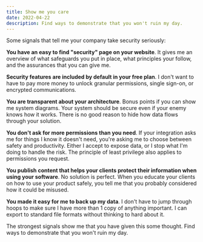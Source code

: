 ```yaml
---
title: Show me you care
date: 2022-04-22
description: Find ways to demonstrate that you won't ruin my day.
---
```


Some signals that tell me your company take security seriously:

**You have an easy to find "security" page on your website**. It gives me an overview of what safeguards you put in place, what principles your follow, and the assurances that you can give me.

**Security features are included by default in your free plan**. I don't want to have to pay more money to unlock granular permissions, single sign-on, or encrypted communications.

**You are transparent about your architecture**. Bonus points if you can show me system diagrams. Your system should be secure even if your enemy knows how it works. There is no good reason to hide how data flows through your solution.

**You don't ask for more permissions than you need**. If your integration asks me for things I know it doesn't need, you're asking me to choose between safety and productivity. Either I accept to expose data, or I stop what I'm doing to handle the risk. The principle of least privilege also applies to permissions you request.

**You publish content that helps your clients protect their information when using your software**. No solution is perfect. When you educate your clients on how to use your product safely, you tell me that you probably considered how it could be misused.

**You made it easy for me to back up my data**. I don't have to jump through hoops to make sure I have more than 1 copy of anything important. I can export to standard file formats without thinking to hard about it.

The strongest signals show me that you have given this some thought. Find ways to demonstrate that you won't ruin my day.

